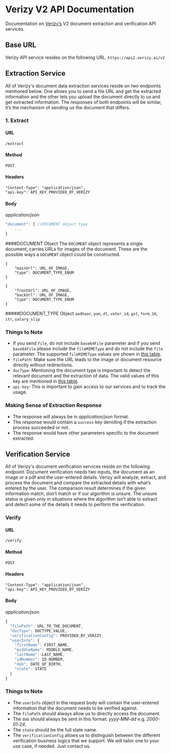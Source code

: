 # Verizy V2 API Documentation
Documentation on [Verizy’s](https://verizy.ai) V2 document extraction and verification API services.

## Base URL
Verizy API service resides on the following URL.
`https://api2.verizy.ai/v2`

## Extraction Service
All of Verizy's document data extraction services reside on two endpoints mentioned below. One allows you to send a file URL and get the extracted information and the other lets you upload the document directly to us and get extracted information. The responses of both endpoints will be similar, it’s the mechanism of sending us the document that differs.

### 1. Extract
#### URL
`/extract`
#### Method
`POST`
#### Headers
```
"Content-Type": "application/json",
"api-key": API_KEY_PROVIDED_BY_VERIZY
```
#### Body
*application/json*
```javascript
"document": { //DOCUMENT object type
    ...
}
```
####DOCUMENT Object
The `DOCUMENT` object represents a single document, carries URLs for images of the document. These are the possible ways a `DOCUMENT` object could be constructed.
```
{
    "mainUrl": URL_OF_IMAGE,
    "type": DOCUMENT_TYPE_ENUM
}
```
```
{
    "frontUrl": URL_OF_IMAGE,
    "backUrl": URL_OF_IMAGE,
    "type": DOCUMENT_TYPE_ENUM
}
```
#####DOCUMENT_TYPE Object
`aadhaar`, `pan`, `dl`, `voter_id`, `gst`, `form_16`, `itr`, `salary_slip`

### Things to Note
- If you send `file`, do not include `base64File` parameter and if you send `base64File` please include the `fileMIMEType` and do not include the `file` parameter. The supported `fileMIMEType` values are shown in [this table](https://github.com/verizy/verizy-api/blob/master/SupportedMIMETypes.md).
- `filePath`: Make sure the URL leads to the image or document resource directly without redirections.
- `docType`: Mentioning the document type is important to detect the relevant document and the extraction of data. The valid values of this key are mentioned in [this table](https://github.com/verizy/verizy-api/blob/master/SupportedDocuments.md).
- `api-key`: This is important to gain access to our services and to track the usage.

### Making Sense of Extraction Response
- The response will always be in *application/json* format.
- The response would contain a `success` key denoting if the extraction process succeeded or not.
- The response would have other parameters specific to the document extracted.

## Verification Service
All of Verizy's document verification services reside on the following endpoint. Document verification needs two inputs, the document as an image or a pdf and the user-entered details. Verizy will analyze, extract, and process the document and compare the extracted details with what’s entered by the user. The comparison result determines if the given information match, don’t match or if our algorithm is unsure. The unsure status is given only in situations where the algorithm isn’t able to extract and detect some of the details it needs to perform the verification.

### Verify
#### URL
`/verify`
#### Method
`POST`
#### Headers
```
"Content-Type": "application/json",
"api-key": API_KEY_PROVIDED_BY_VERIZY
```
#### Body
*application/json*
```javascript
{
  "filePath": URL_TO_THE_DOCUMENT,
  "docType": DOCTYPE_VALUE,
  "verificationConfig": PROVIDED_BY_VERIZY,
  "userInfo": {
    "firstName": FIRST_NAME,
    "middleName": MIDDLE_NAME,
    "lastName": LAST_NAME,
    "idNumber": ID_NUMBER,
    "dob": DATE_OF_BIRTH,
    "state": STATE
  }
}
```
### Things to Note
- The `userInfo` object in the request body will contain the user-entered information that the document needs to be verified against.
- The `filePath` should always allow us to directly access the document.
- The `dob` should always be sent in this format: *yyyy-MM-dd* e.g. *2000-01-24*.
- The `state` should be the full state name.
- The `verificationConfig` allows us to distinguish between the different verification business logics that we support. We will tailor one to your use case, if needed. Just contact us.
